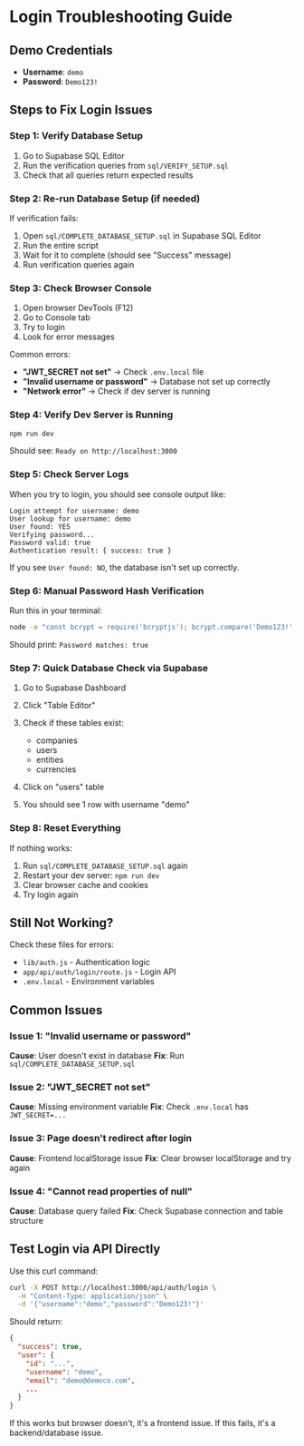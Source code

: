 # Login Troubleshooting Guide

## Demo Credentials
- **Username**: `demo`
- **Password**: `Demo123!`

## Steps to Fix Login Issues

### Step 1: Verify Database Setup

1. Go to Supabase SQL Editor
2. Run the verification queries from `sql/VERIFY_SETUP.sql`
3. Check that all queries return expected results

### Step 2: Re-run Database Setup (if needed)

If verification fails:

1. Open `sql/COMPLETE_DATABASE_SETUP.sql` in Supabase SQL Editor
2. Run the entire script
3. Wait for it to complete (should see "Success" message)
4. Run verification queries again

### Step 3: Check Browser Console

1. Open browser DevTools (F12)
2. Go to Console tab
3. Try to login
4. Look for error messages

Common errors:
- **"JWT_SECRET not set"** → Check `.env.local` file
- **"Invalid username or password"** → Database not set up correctly
- **"Network error"** → Check if dev server is running

### Step 4: Verify Dev Server is Running

```bash
npm run dev
```

Should see: `Ready on http://localhost:3000`

### Step 5: Check Server Logs

When you try to login, you should see console output like:
```
Login attempt for username: demo
User lookup for username: demo
User found: YES
Verifying password...
Password valid: true
Authentication result: { success: true }
```

If you see `User found: NO`, the database isn't set up correctly.

### Step 6: Manual Password Hash Verification

Run this in your terminal:
```bash
node -e "const bcrypt = require('bcryptjs'); bcrypt.compare('Demo123!', '$2b\$10\$NQ0.SEIn1UVSv2siR5fTI.e69ZL1Zpl2B2L80wSST5rDb3O6BfBp.', (err, result) => console.log('Password matches:', result));"
```

Should print: `Password matches: true`

### Step 7: Quick Database Check via Supabase

1. Go to Supabase Dashboard
2. Click "Table Editor"
3. Check if these tables exist:
   - companies
   - users
   - entities
   - currencies

4. Click on "users" table
5. You should see 1 row with username "demo"

### Step 8: Reset Everything

If nothing works:

1. Run `sql/COMPLETE_DATABASE_SETUP.sql` again
2. Restart your dev server: `npm run dev`
3. Clear browser cache and cookies
4. Try login again

## Still Not Working?

Check these files for errors:
- `lib/auth.js` - Authentication logic
- `app/api/auth/login/route.js` - Login API
- `.env.local` - Environment variables

## Common Issues

### Issue 1: "Invalid username or password"
**Cause**: User doesn't exist in database
**Fix**: Run `sql/COMPLETE_DATABASE_SETUP.sql`

### Issue 2: "JWT_SECRET not set"
**Cause**: Missing environment variable
**Fix**: Check `.env.local` has `JWT_SECRET=...`

### Issue 3: Page doesn't redirect after login
**Cause**: Frontend localStorage issue
**Fix**: Clear browser localStorage and try again

### Issue 4: "Cannot read properties of null"
**Cause**: Database query failed
**Fix**: Check Supabase connection and table structure

## Test Login via API Directly

Use this curl command:
```bash
curl -X POST http://localhost:3000/api/auth/login \
  -H "Content-Type: application/json" \
  -d '{"username":"demo","password":"Demo123!"}'
```

Should return:
```json
{
  "success": true,
  "user": {
    "id": "...",
    "username": "demo",
    "email": "demo@democo.com",
    ...
  }
}
```

If this works but browser doesn't, it's a frontend issue.
If this fails, it's a backend/database issue.
